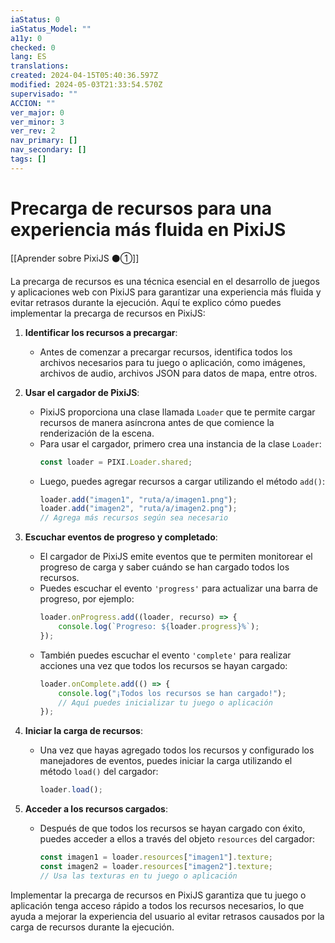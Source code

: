 ```yaml
---
iaStatus: 0
iaStatus_Model: ""
a11y: 0
checked: 0
lang: ES
translations: 
created: 2024-04-15T05:40:36.597Z
modified: 2024-05-03T21:33:54.570Z
supervisado: ""
ACCION: ""
ver_major: 0
ver_minor: 3
ver_rev: 2
nav_primary: []
nav_secondary: []
tags: []
---
```

# Precarga de recursos para una experiencia más fluida en PixiJS

[[Aprender sobre PixiJS ⚫①]]

La precarga de recursos es una técnica esencial en el desarrollo de juegos y aplicaciones web con PixiJS para garantizar una experiencia más fluida y evitar retrasos durante la ejecución. Aquí te explico cómo puedes implementar la precarga de recursos en PixiJS:

1. **Identificar los recursos a precargar**:
   - Antes de comenzar a precargar recursos, identifica todos los archivos necesarios para tu juego o aplicación, como imágenes, archivos de audio, archivos JSON para datos de mapa, entre otros.

2. **Usar el cargador de PixiJS**:
   - PixiJS proporciona una clase llamada `Loader` que te permite cargar recursos de manera asíncrona antes de que comience la renderización de la escena.
   - Para usar el cargador, primero crea una instancia de la clase `Loader`:
     ```javascript
     const loader = PIXI.Loader.shared;
     ```
   - Luego, puedes agregar recursos a cargar utilizando el método `add()`:
     ```javascript
     loader.add("imagen1", "ruta/a/imagen1.png");
     loader.add("imagen2", "ruta/a/imagen2.png");
     // Agrega más recursos según sea necesario
     ```

3. **Escuchar eventos de progreso y completado**:
   - El cargador de PixiJS emite eventos que te permiten monitorear el progreso de carga y saber cuándo se han cargado todos los recursos.
   - Puedes escuchar el evento `'progress'` para actualizar una barra de progreso, por ejemplo:
     ```javascript
     loader.onProgress.add((loader, recurso) => {
         console.log(`Progreso: ${loader.progress}%`);
     });
     ```
   - También puedes escuchar el evento `'complete'` para realizar acciones una vez que todos los recursos se hayan cargado:
     ```javascript
     loader.onComplete.add(() => {
         console.log("¡Todos los recursos se han cargado!");
         // Aquí puedes inicializar tu juego o aplicación
     });
     ```

4. **Iniciar la carga de recursos**:
   - Una vez que hayas agregado todos los recursos y configurado los manejadores de eventos, puedes iniciar la carga utilizando el método `load()` del cargador:
     ```javascript
     loader.load();
     ```

5. **Acceder a los recursos cargados**:
   - Después de que todos los recursos se hayan cargado con éxito, puedes acceder a ellos a través del objeto `resources` del cargador:
     ```javascript
     const imagen1 = loader.resources["imagen1"].texture;
     const imagen2 = loader.resources["imagen2"].texture;
     // Usa las texturas en tu juego o aplicación
     ```

Implementar la precarga de recursos en PixiJS garantiza que tu juego o aplicación tenga acceso rápido a todos los recursos necesarios, lo que ayuda a mejorar la experiencia del usuario al evitar retrasos causados por la carga de recursos durante la ejecución.